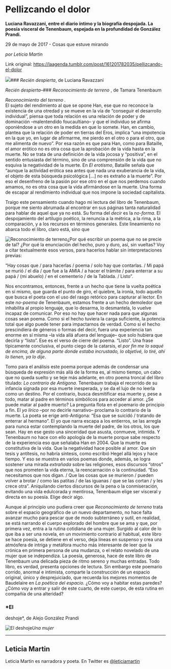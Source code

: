 # Pellizcando el dolor

**Luciana Ravazzani, entre el diario íntimo y la
biografía despojada. La poesía visceral de
Tenenbaum, espejada en la profundidad de González Prandi.**

29 de mayo de 2017 - Cosas que estuve mirando

_por Leticia Martin_

Link original: https://laagenda.tumblr.com/post/161201782035/pellizcando-el-dolor

![](https://64.media.tumblr.com/83c6e9528e67e56bc164deb0bf4151b1/tumblr_inline_pk0l5oT9dT1t6q87u_500.png)### *Recién despierta*, de Luciana Ravazzani

*Recién despierta–*### *Reconocimiento
de terreno* , de Tamara
Tenenbaum

*Reconocimiento
del terreno* *.*  
El
sujeto del rendimiento al que se opone Han, ese que no reconoce la
existencia de una otredad y se mueve en la vía de “conseguir el
desarrollo individual”, piensa que toda relación es una relación
de poder y de dominación –malentendido foucaultiano– y que el
individuo se afirma oponiéndose a un otro en la medida en que lo
somete. Han, en cambio, plantea que la relación de poder en tierras
del Eros, implica “una impotencia en la que yo, en lugar de
afirmarme, me pierdo en el otro o para el otro, que me alimenta de
nuevo”. Por esa razón es que para Han, como para Bataille, el amor
erótico no es otra cosa que la aprobación de la vida hasta en la
muerte. No se trata de una definición de la vida jocosa y
“positiva”, en el sentido entusiasta del término, sino de una
comprensión de la vida que no esquiva la negatividad de la muerte.
En *El
erotismo*,
Bataille señala que “aunque la actividad erótica sea antes que
nada una exuberancia de la vida, el objeto de esta búsqueda
psicológica […] no es extraño a la muerte”. Por eso el
desenfreno de la pasión por ese otro en el que nos perdemos cuando
amamos, no es otra cosa que la vida afirmándose en la muerte. Una
forma de escapar al rendimiento individual que nos impone la sociedad
capitalista.

Traigo
este pensamiento cuando hago mi lectura del libro de Tenenbaum,
porque me siento abrumada al encontrar en sus páginas tanta
naturalidad para hablar de aquel que ya no está. Su forma del *decir*
es la *no-forma*.
El despojamiento del artilugio poético, la renuncia a la métrica, a
la rima, a la comparación, y a los recursos en términos generales.
Este lineamiento no abarca todo el libro, claro está, sino que


![Reconocimiento de terreno](https://64.media.tumblr.com/63931c990126cc59429c4d88a92e1c39/tumblr_inline_pk0l5pryqx1t6q87u_250.png)¿Por
qué escribir un poema que no se precie de tal? ¿Por qué la
enunciación del hecho, puro y duro, así, sin vueltas? Voy a citar
textualmente esos versos, para hacerlos hablar sin interpretaciones
previas:

“Hay
cosas que / para hacerlas / poema / solo hay que contarlas. / Mi papá
se murió / el día / que fue a la AMIA / a hacer el trámite / para
enterrar a su papá / (mi abuelo) / en el cementerio / de la Tablada.
/ Listo”.

Nos
encontramos, entonces, frente a un hecho que tiene la vuelta poética
en sí mismo, que guarda el punto de giro, el quiebre, la ironía,
todo aquello que busca el poeta con el uso del rasgo retórico para
capturar al lector. En este *no-poema*
de Tenenbaum, estamos frente a un hecho demoledor que inhabilita al
propio lenguaje, que lo desarma, lo desmantela, lo vuelve incapaz de
comunicar. Por eso no hay que hacer nada para que algunas cosas sean
poema. Como si el hecho tuviera la carga suficiente, la potencia
total que algo puede tener para impactarnos de verdad. Como si el
hecho prescindiera de géneros o formas del decir, fuera una
experiencia tan enorme en sí misma –la vida allá afuera del
lenguaje– que solo hubiera que decirla y “listo”. Ese es el
verso de cierre del poema. “Listo”. Una frase típicamente
conclusiva, el punto ciego de la catarsis, el *por
fin me lo saqué de encima, de alguna parte donde estaba incrustado,
lo objetivé, lo tiré, ahí lo tienen, ya lo dije*.  


Tomo
para el análisis este poema porque además de condensar una búsqueda
de expresión más allá de la forma es, al mismo tiempo, un cabo que
no queda suelto y se teje más adelante, en otro poema troncal del
libro titulado: *Lo
contrario de Antígona*.
Tenenbaum trabaja el recorrido de su infancia signada por esa muerte
inesperada, y se da el lujo de no leerla como un destino. Por el
contrario, busca desmitificar esa muerte y, pese a todo, matar al
padre en términos simbólicos para acceder al amor. ¿Se puede matar
al padre muerto? La pregunta flota en el poemario de principio a fin.
El *yo
lírico*
–por no decirle narrativo– proclama lo contrario de la muerte. La
poeta se erige anti-Antígona: “Esa que se suicidó / tratando de
enterrar al hermano”. El yo que narra escapa a los entierros, se
las arregla para nunca estar contemplando la muerte del padre, de los
otros, los que sean. Hay en ese gesto una sinceridad que asusta,
conmueve, intimida. Y Tenenbaum no hace con ello apología de la
muerte porque sabe respecto de la experiencia eso que señalaba Han
en 2004. Que la muerte es constitutiva de la vida. Que la negatividad
hace posible al amor. Que sin tesis y antítesis, no habría
síntesis, como escribió Hegel allá lejos y hace tiempo. Y eso se
muestra en varios poemas donde, además, se logra sostener una mirada
*extrañada*
sobre las religiones, esos discursos “otros” que nos prometen la
vida eterna, la reencarnación o la continuidad. “Eso necesitamos
que nos digan. / Que las cosas que se murieron / pueden volver a
brotar / como las patitas / de las iguanas / que se las cortan / y
les crece otra”. Aniquilando ciertos discursos de la pena o la
conmiseración, evitando una vida edulcorada y mentirosa, Tenenbaum
elige ser visceral y directa en su poesía. Elige decir algo.  

Aunque
al principio uno pudiera creer que *Reconocimiento
de terreno* trata
sobre el espacio geográfico de un nuevo departamento, no hace falta
avanzar mucho para pescar que de modo subterráneo y sutil, en
realidad, se está narrando el cuerpo explorado del hombre que se ama
y que, por primera vez, entra a la rutina cotidiana de una mujer.
Surgido al calor de lo que iba a ser una novela, en un movimiento
contrario al habitual, este libro se hace poesía, se detiene en el
verso, deja líneas en suspenso y crea una atmósfera de intriga y
metáfora mucho más interesante de leer que la crónica en primera
persona de una mudanza, o el relato novelado de una mujer que se
independiza. La poesía, generosa, hace de este libro de Tenenbaum
una delicada pieza de ritmo sereno y muchas entradas. Todo libro, es
verdad, presenta opciones de lectura. Sin embargo este poemario
corrido, anormal e intimista, comparte la construcción de un espacio
original, único y desprejuiciado, que recuerda los mejores momentos
de Baudelaire en *La
poética del espacio.* ¿Cómo
voy a habitar estas paredes? ¿Cómo voy a entrar y salir de este
cuarto, de este cuerpo, de esta rutina en compañía de una
alteridad?

### *El
deshoje*, de Alejo González Prandi

![El deshoje](https://64.media.tumblr.com/748aa7de876c3ff41894972990e10dc3/tumblr_inline_pk0l5p7RGE1t6q87u_250.jpg)*Una
mujer*  
  




---

 Leticia Martin
---------------

 Leticia Martin es narradora y poeta. En Twitter es [@leticiamartin](https://twitter.com/leticiamartin) 

